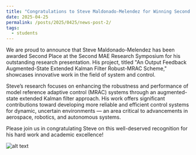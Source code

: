 ```yaml
---
title: "Congratulations to Steve Maldonado-Melendez for Winning Second Place at the Second MAE Research Symposium!"
date: 2025-04-25
permalink: /posts/2025/0425/news-post-2/
tags:
  - students
---
```


We are proud to announce that Steve Maldonado-Melendez has been awarded Second Place at the Second MAE Research Symposium for his outstanding research presentation. His project, titled "An Output Feedback Augmented-State Extended Kalman Filter Robust-MRAC Scheme," showcases innovative work in the field of system and control.

Steve’s research focuses on enhancing the robustness and performance of model reference adaptive control (MRAC) systems through an augmented-state extended Kalman filter approach. His work offers significant contributions toward developing more reliable and efficient control systems for dynamic, uncertain environments — an area critical to advancements in aerospace, robotics, and autonomous systems.

Please join us in congratulating Steve on this well-deserved recognition for his hard work and academic excellence!

![alt text](/images/MAE_Research_Symposium_2025_3.jpeg "MAE Research Symposium 2025")